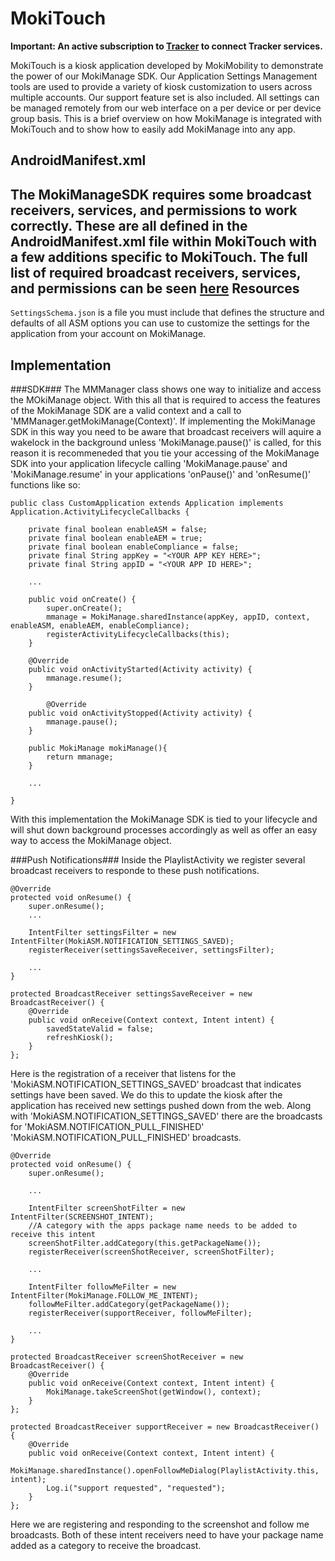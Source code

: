 MokiTouch
=========
**Important: An active subscription to [Tracker](https://www.mokimanage.com/) to connect Tracker services.**

MokiTouch is a kiosk application developed by MokiMobility to demonstrate the power of our MokiManage SDK. Our Application Settings Management tools are used to provide a variety of kiosk customization to users across multiple accounts. Our support feature set is also included. All settings can be managed remotely from our web interface on a per device or per device group basis. This is a brief overview on how MokiManage is integrated with MokiTouch and to show how to easily add MokiManage into any app.

AndroidManifest.xml
-------------------
The MokiManageSDK requires some broadcast receivers, services, and permissions to work correctly. These are all defined in the AndroidManifest.xml file within MokiTouch with a few additions specific to MokiTouch.  The full list of required broadcast receivers, services, and permissions can be seen [here](http://mokimobility.github.io/MokiManageSDK/index.htm#android_aem.htm%3FTocPath%3DGetting%20Started%20with%20MokiManage%20on%20Android|_____1)
Resources
---------
`SettingsSchema.json` is a file you must include that defines the structure and defaults of all ASM options you can use to customize the settings for the application from your account on MokiManage.

Implementation
--------------
###SDK###
The MMManager class shows one way to initialize and access the MOkiManage object.  With this all that is required to access the features of the MokiManage SDK are a valid context and a call to 'MMManager.getMokiManage(Context)'.  If implementing the MokiManage SDK in this way you need to be aware that broadcast receivers will aquire a wakelock in the background unless 'MokiManage.pause()' is called, for this reason it is recommeneded that you tie your accessing of the MokiManage SDK into your application lifecycle calling 'MokiManage.pause' and 'MokiManage.resume' in your applications 'onPause()' and 'onResume()' functions like so:

    public class CustomApplication extends Application implements Application.ActivityLifecycleCallbacks {

        private final boolean enableASM = false;
        private final boolean enableAEM = true;
        private final boolean enableCompliance = false;
        private final String appKey = "<YOUR APP KEY HERE>";
        private final String appID = "<YOUR APP ID HERE>";

        ...

        public void onCreate() {
            super.onCreate();
            mmanage = MokiManage.sharedInstance(appKey, appID, context, enableASM, enableAEM, enableCompliance);
            registerActivityLifecycleCallbacks(this);
        }

        @Override
        public void onActivityStarted(Activity activity) {
            mmanage.resume();
        }

            @Override
        public void onActivityStopped(Activity activity) {
            mmanage.pause();
        }

        public MokiManage mokiManage(){
            return mmanage;
        }
        
        ...

    }

With this implementation the MokiManage SDK is tied to your lifecycle and will shut down background processes accordingly as well as offer an easy way to access the MokiManage object.

###Push Notifications###
Inside the PlaylistActivity we register several broadcast receivers to responde to these push notifications.

    
    @Override
    protected void onResume() {
        super.onResume();
        ...
        
        IntentFilter settingsFilter = new IntentFilter(MokiASM.NOTIFICATION_SETTINGS_SAVED);
        registerReceiver(settingsSaveReceiver, settingsFilter);

        ...
    }

    protected BroadcastReceiver settingsSaveReceiver = new BroadcastReceiver() {
        @Override
        public void onReceive(Context context, Intent intent) {
            savedStateValid = false;
            refreshKiosk();
        }
    };

Here is the registration of a receiver that listens for the 'MokiASM.NOTIFICATION_SETTINGS_SAVED' broadcast that indicates settings have been saved. We do this to update the kiosk after the application has received new settings pushed down from the web. Along with 'MokiASM.NOTIFICATION_SETTINGS_SAVED' there are the broadcasts for 'MokiASM.NOTIFICATION_PULL_FINISHED' 'MokiASM.NOTIFICATION_PULL_FINISHED' broadcasts.

    @Override
    protected void onResume() {
        super.onResume();

        ...

        IntentFilter screenShotFilter = new IntentFilter(SCREENSHOT_INTENT);
        //A category with the apps package name needs to be added to receive this intent
        screenShotFilter.addCategory(this.getPackageName());
        registerReceiver(screenShotReceiver, screenShotFilter);

        ...

        IntentFilter followMeFilter = new IntentFilter(MokiManage.FOLLOW_ME_INTENT);
        followMeFilter.addCategory(getPackageName());
        registerReceiver(supportReceiver, followMeFilter);
        
        ...
    }

    protected BroadcastReceiver screenShotReceiver = new BroadcastReceiver() {
        @Override
        public void onReceive(Context context, Intent intent) {
            MokiManage.takeScreenShot(getWindow(), context);
        }
    };

    protected BroadcastReceiver supportReceiver = new BroadcastReceiver() {
        @Override
        public void onReceive(Context context, Intent intent) {
            MokiManage.sharedInstance().openFollowMeDialog(PlaylistActivity.this, intent);
            Log.i("support requested", "requested");
        }
    };

Here we are registering and responding to the screenshot and follow me broadcasts.  Both of these intent receivers need to have your package name added as a category to receive the broadcast.